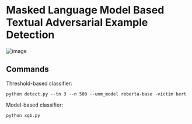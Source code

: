 # Masked Language Model Based Textual Adversarial Example Detection
![image](https://user-images.githubusercontent.com/120629358/207819949-cb124c3c-a95f-45a0-b8a3-dc8bae40fd31.png)

## Commands
Threshold-based classifier:
```
python detect.py --tn 3 --n 500 --unm_model roberta-base -victim bert
```
Model-based classifier:
```
python xgb.py
```
